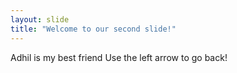 ```yaml
---
layout: slide
title: "Welcome to our second slide!"
---
```

Adhil is my best friend
Use the left arrow to go back!
